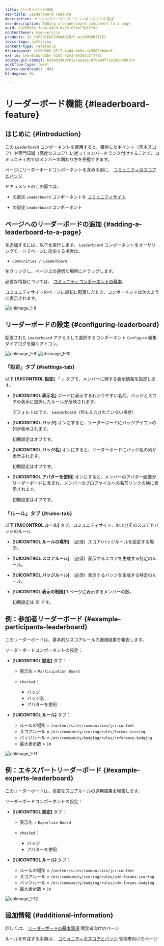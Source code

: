 ```yaml
---
title: リーダーボード機能
seo-title: Leaderboard Feature
description: ページへのリーダーボードコンポーネントの追加
seo-description: Adding a Leaderboard component to a page
uuid: 2a766b63-3ab4-44cd-8a26-629a71b837ea
contentOwner: msm-service
products: SG_EXPERIENCEMANAGER/6.4/COMMUNITIES
topic-tags: authoring
content-type: reference
discoiquuid: 1e96d388-8517-4a84-bb0a-d49567eb4bdf
exl-id: 1ebe0cbb-33be-4101-92e3-64253a7f7f31
source-git-commit: bd94d3949f0117aa3e1c9f0e84f7293a5d6b03b4
workflow-type: tm+mt
source-wordcount: '401'
ht-degree: 9%

---
```


# リーダーボード機能 {#leaderboard-feature}

## はじめに {#introduction}

この `Leaderboard` コンポーネントを使用すると、獲得したポイント（基本スコア）や専門知識（高度なスコア）に従ってメンバーをランク付けすることで、コミュニティ内でのメンバーの関わり方を把握できます。

ページにリーダーボードコンポーネントを含める前に、 [コミュニティのスコアとバッジ](implementing-scoring.md).

ドキュメントのこの節では、

* の追加 `Leaderboard` コンポーネントを [コミュニティサイト](overview.md#community-sites)

* の設定 `Leaderboard` コンポーネント

## ページへのリーダーボードの追加 {#adding-a-leaderboard-to-a-page}

を追加するには、以下を実行します。 `Leaderboard` コンポーネントをオーサリングモードでページに追加する場合は、

* `Communities / Leaderboard`

をクリックし、ページ上の適切な場所にドラッグします。

必要な情報については、 [コミュニティコンポーネントの基本](basics.md).

コミュニティサイトのページに最初に配置したとき、コンポーネントは次のように表示されます。

![chlimage_1-8](assets/chlimage_1-8.png)

## リーダーボードの設定 {#configuring-leaderboard}

配置された `Leaderboard` アクセスして選択するコンポーネント `Configure` 編集ダイアログを開くアイコン。

![chlimage_1-9](assets/chlimage_1-9.png) ![chlimage_1-10](assets/chlimage_1-10.png)

### 「設定」タブ {#settings-tab}

以下 **[!UICONTROL 設定]** 「 」タブで、メンバーに関する表示情報を指定します。

* **[!UICONTROL 表示名]**
ボードに表示するわかりやすい名前。バッジとスコアの表示に選択したルールが反映されます。

   デフォルトはです。 `Leaderboard`（何も入力されていない場合）

* **[!UICONTROL バッジ]**
オンにすると、リーダーボードにバッジアイコンの列が表示されます。

   初期設定はオフです。

* **[!UICONTROL バッジ名]**
オンにすると、リーダーボードにバッジ名の列が表示されます。

   初期設定はオフです。

* **[!UICONTROL アバターを使用]**
オンにすると、メンバーのアバター画像がリーダーボードに含まれ、メンバーのプロファイルへの名前リンクの横に表示されます。

   初期設定はオフです。

### 「ルール」タブ {#rules-tab}

以下 **[!UICONTROL ルール]** タブ、コミュニティサイト、およびそのスコアとバッジのルール

* **[!UICONTROL ルールの場所]**
（必須）スコア/バッジルールを設定する場所。

* **[!UICONTROL スコアルール]**
（必須）表示するスコアを生成する特定のルール。

* **[!UICONTROL バッジルール]**
（必須）表示するバッジを生成する特定のルール。

* **[!UICONTROL 表示の制限]**
1 ページに表示するメンバーの数。

   初期設定は 10 です。

## 例：参加者リーダーボード {#example-participants-leaderboard}

このリーダーボードは、基本的なスコアルールの適用結果を報告します。

リーダーボードコンポーネントの設定：

* **[!UICONTROL 設定]** タブ：

   * 表示名 = `Participation Board`
   *  `checked`：

      * バッジ
      * バッジ名
      * アバターを使用

* **[!UICONTROL ルール]** タブ：

   * ルールの場所 = `/content/sites/communities/jcr:content`
   * スコアルール = `/etc/community/scoring/rules/forums-scoring`
   * バッジルール = `/etc/community/badging/rules/reference-badging`
   * 最大表示数 = `10`

![chlimage_1-11](assets/chlimage_1-11.png)

## 例：エキスパートリーダーボード {#example-experts-leaderboard}

このリーダーボードは、高度なスコアルールの適用結果を報告します。

リーダーボードコンポーネントの設定：

* **[!UICONTROL 設定]** タブ：

   * 表示名 = `Expertise Board`
   *  `checked`：

      * バッジ
      * アバターを使用

* **[!UICONTROL ルール]** タブ：

   * ルールの場所 = `/content/sites/communities/jcr:content`
   * スコアルール = `/etc/community/scoring/rules/adv-forums-scoring`
   * バッジルール = `/etc/community/badging/rules/adv-forums-badging`
   * 最大表示数 = `10`

![chlimage_1-12](assets/chlimage_1-12.png)

## 追加情報 {#additional-information}

詳しくは、 [リーダーボードの基本事項](leaderboard.md) 開発者向けのページ

ルールを作成する手順は、 [コミュニティのスコアとバッジ](implementing-scoring.md) 管理者向けのページ
